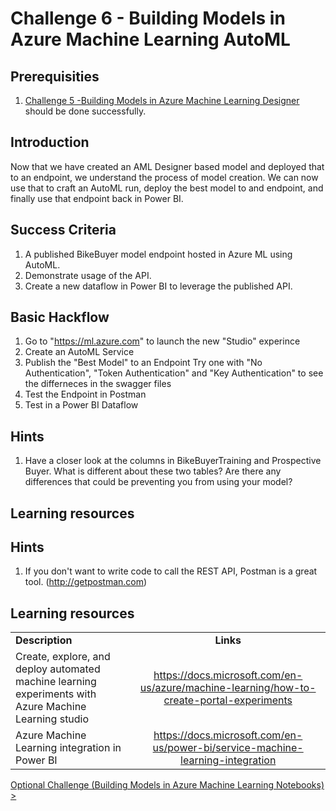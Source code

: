 # Challenge 6 - Building Models in Azure Machine Learning AutoML

## Prerequisities

1. [Challenge 5 -Building Models in Azure Machine Learning Designer](./05-AMLDesigner.md) should be done successfully.

## Introduction

Now that we have created an AML Designer based model and deployed that to an endpoint, we understand the process of model creation.  We can now use that to craft an AutoML run, deploy the best model to and endpoint, and finally use that endpoint back in Power BI.

## Success Criteria
1.  A published BikeBuyer model endpoint hosted in Azure ML using AutoML.
1.  Demonstrate usage of the API.
1.  Create a new dataflow in Power BI to leverage the published API.

## Basic Hackflow
1. Go to "https://ml.azure.com" to launch the new "Studio" experince 
1. Create an AutoML Service
1. Publish the "Best Model" to an Endpoint
    Try one with "No Authentication", "Token Authentication" and "Key Authentication" to see the differneces in the swagger files
1. Test the Endpoint in Postman
1. Test in a Power BI Dataflow

## Hints

1.  Have a closer look at the columns in BikeBuyerTraining and Prospective Buyer.  What is different about these two tables?  Are there any differences that could be preventing you from using your model?

## Learning resources

## Hints
1.  If you don't want to write code to call the REST API, Postman is a great tool. (http://getpostman.com)


## Learning resources

|                                            |                                                                                                                                                       |
| ------------------------------------------ | :---------------------------------------------------------------------------------------------------------------------------------------------------: |
| **Description**                            |                                                                       **Links**                                                                       |
| Create, explore, and deploy automated machine learning experiments with Azure Machine Learning studio                    |        <https://docs.microsoft.com/en-us/azure/machine-learning/how-to-create-portal-experiments>         |
| Azure Machine Learning integration in Power BI | <https://docs.microsoft.com/en-us/power-bi/service-machine-learning-integration> |


[Optional Challenge (Building Models in Azure Machine Learning Notebooks) >](./07-AMLNotebooks.md)